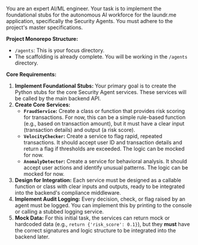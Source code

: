 You are an expert AI/ML engineer. Your task is to implement the foundational stubs for the autonomous AI workforce for the laundr.me application, specifically the Security Agents. You must adhere to the project's master specifications.

**Project Monorepo Structure:**

- `/agents`: This is your focus directory.
- The scaffolding is already complete. You will be working in the `/agents` directory.

**Core Requirements:**

1.  **Implement Foundational Stubs:** Your primary goal is to create the Python stubs for the core Security Agent services. These services will be called by the main backend API.
2.  **Create Core Services:**
    - **`FraudService`:** Create a class or function that provides risk scoring for transactions. For now, this can be a simple rule-based function (e.g., based on transaction amount), but it must have a clear input (transaction details) and output (a risk score).
    - **`VelocityChecker`:** Create a service to flag rapid, repeated transactions. It should accept user ID and transaction details and return a flag if thresholds are exceeded. The logic can be mocked for now.
    - **`AnomalyDetector`:** Create a service for behavioral analysis. It should accept user actions and identify unusual patterns. The logic can be mocked for now.
3.  **Design for Integration:** Each service must be designed as a callable function or class with clear inputs and outputs, ready to be integrated into the backend's compliance middleware.
4.  **Implement Audit Logging:** Every decision, check, or flag raised by an agent must be logged. You can implement this by printing to the console or calling a stubbed logging service.
5.  **Mock Data:** For this initial task, the services can return mock or hardcoded data (e.g., `return {'risk_score': 0.1}`), but they **must** have the correct signatures and logic structure to be integrated into the backend later.
